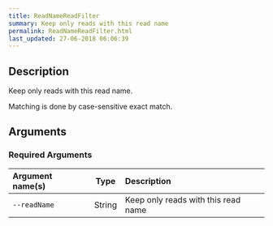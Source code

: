 ```yaml
---
title: ReadNameReadFilter
summary: Keep only reads with this read name
permalink: ReadNameReadFilter.html
last_updated: 27-06-2018 06:06:39
---
```



## Description

Keep only reads with this read name.

 <p>Matching is done by case-sensitive exact match.</p>

## Arguments

### Required Arguments

| Argument name(s) | Type | Description |
| :--------------- | :--: | :------ |
| `--readName` | String | Keep only reads with this read name |


